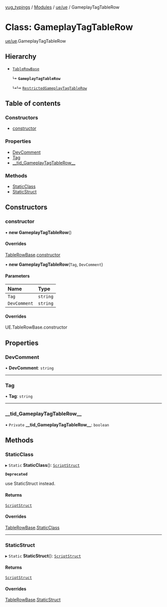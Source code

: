 [yug_typings](../README.md) / [Modules](../modules.md) / [ue/ue](../modules/ue_ue.md) / GameplayTagTableRow

# Class: GameplayTagTableRow

[ue/ue](../modules/ue_ue.md).GameplayTagTableRow

## Hierarchy

- [`TableRowBase`](ue_ue.TableRowBase.md)

  ↳ **`GameplayTagTableRow`**

  ↳↳ [`RestrictedGameplayTagTableRow`](ue_ue.RestrictedGameplayTagTableRow.md)

## Table of contents

### Constructors

- [constructor](ue_ue.GameplayTagTableRow.md#constructor)

### Properties

- [DevComment](ue_ue.GameplayTagTableRow.md#devcomment)
- [Tag](ue_ue.GameplayTagTableRow.md#tag)
- [\_\_tid\_GameplayTagTableRow\_\_](ue_ue.GameplayTagTableRow.md#__tid_gameplaytagtablerow__)

### Methods

- [StaticClass](ue_ue.GameplayTagTableRow.md#staticclass)
- [StaticStruct](ue_ue.GameplayTagTableRow.md#staticstruct)

## Constructors

### constructor

• **new GameplayTagTableRow**()

#### Overrides

[TableRowBase](ue_ue.TableRowBase.md).[constructor](ue_ue.TableRowBase.md#constructor)

• **new GameplayTagTableRow**(`Tag`, `DevComment`)

#### Parameters

| Name | Type |
| :------ | :------ |
| `Tag` | `string` |
| `DevComment` | `string` |

#### Overrides

UE.TableRowBase.constructor

## Properties

### DevComment

• **DevComment**: `string`

___

### Tag

• **Tag**: `string`

___

### \_\_tid\_GameplayTagTableRow\_\_

• `Private` **\_\_tid\_GameplayTagTableRow\_\_**: `boolean`

## Methods

### StaticClass

▸ `Static` **StaticClass**(): [`ScriptStruct`](ue_ue.ScriptStruct.md)

**`Deprecated`**

use StaticStruct instead.

#### Returns

[`ScriptStruct`](ue_ue.ScriptStruct.md)

#### Overrides

[TableRowBase](ue_ue.TableRowBase.md).[StaticClass](ue_ue.TableRowBase.md#staticclass)

___

### StaticStruct

▸ `Static` **StaticStruct**(): [`ScriptStruct`](ue_ue.ScriptStruct.md)

#### Returns

[`ScriptStruct`](ue_ue.ScriptStruct.md)

#### Overrides

[TableRowBase](ue_ue.TableRowBase.md).[StaticStruct](ue_ue.TableRowBase.md#staticstruct)
